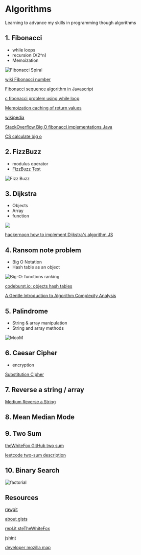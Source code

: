 # Algorithms

Learning to advance my skills in programming though algorithms

## 1. Fibonacci

- while loops
- recursion O(2^n)
- Memoization

![Fibonacci Spiral](https://upload.wikimedia.org/wikipedia/commons/thumb/2/2e/FibonacciSpiral.svg/220px-FibonacciSpiral.svg.png)

[wiki Fibonacci number](https://en.wikipedia.org/wiki/Fibonacci_number)

[Fibonacci sequence algorithm in Javascript](https://medium.com/developers-writing/fibonacci-sequence-algorithm-in-javascript-b253dc7e320e)

[c fibonacci problem using while loop](https://cboard.cprogramming.com/c-programming/57359-fibonacci-problem-using-while-loop.html)

[Memoization caching of return values](https://perlmaven.com/memoization-caching-of-return-values)

[wikipedia](https://en.wikipedia.org/wiki/Memoization)

[StackOverflow Big O fibonacci implementations Java](https://stackoverflow.com/questions/13440020/big-o-for-various-fibonacci-implementations)

[CS calculate big o](https://justin.abrah.ms/computer-science/how-to-calculate-big-o.html)

## 2. FizzBuzz

- modulus operator
- [FizzBuzz Test](http://wiki.c2.com/?FizzBuzzTest)

![Fizz Buzz](http://agilekatas.co.uk/static/img/katas/kata_fizzbuzz.png)

## 3. Dijkstra

- Objects
- Array
- function

![](https://cdn-images-1.medium.com/max/800/1*lzYuC6dIVTVl0gt3MOuCyw.jpeg)

[hackernoon how to implement Dijkstra's algorithm JS](https://hackernoon.com/how-to-implement-dijkstras-algorithm-in-javascript-abdfd1702d04)

## 4. Ransom note problem

- Big O Notation
- Hash table as an object

![Big-O: functions ranking](https://image.slidesharecdn.com/part2analysistools-140828232249-phpapp01/95/data-structures-part2-analysis-tools-22-638.jpg?cb=1409268230)

[codeburst.io: objects hash tables](https://codeburst.io/objects-and-hash-tables-in-javascript-a472ad1940d9)

[A Gentle Introduction to Algorithm Complexity Analysis](http://discrete.gr/complexity/)

## 5. Palindrome

- String & array manipulation
- String and array methods

![MooM](https://discourse-user-assets.s3.amazonaws.com/original/2X/c/ca86619bb0ec05531dbb02be3c0b7b8383e67f01.jpg)

## 6. Caesar Cipher

- encryption

[Substitution Cipher](https://medium.com/@TimSeverien/substitution-cipher-in-javascript-d530eb2d923d)

## 7. Reverse a string / array

[Medium Reverse a String](https://medium.com/sonyamoisset/reverse-a-string-in-javascript-a18027b8e91c)

## 8. Mean Median Mode

## 9. Two Sum

[theWhiteFox GitHub two sum](http://thewhitefox.github.io/algorithms-in-js/two-sum/)

[leetcode two-sum description](https://leetcode.com/problems/two-sum/description/)

## 10. Binary Search

![factorial](https://i.stack.imgur.com/B0giY.png)

## Resources

[rawgit](https://rawgit.com/)

[about gists](https://help.github.com/articles/about-gists/)

[repl.it steTheWhiteFox](https://repl.it/@steTheWhiteFox)

[jshint](http://jshint.com/docs/)

[developer mozilla map](https://developer.mozilla.org/en-US/docs/Web/JavaScript/Reference/Global_Objects/Array/map)